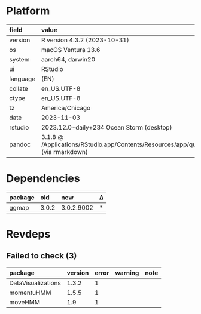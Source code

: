 # Platform

|field    |value                                                                                              |
|:--------|:--------------------------------------------------------------------------------------------------|
|version  |R version 4.3.2 (2023-10-31)                                                                       |
|os       |macOS Ventura 13.6                                                                                 |
|system   |aarch64, darwin20                                                                                  |
|ui       |RStudio                                                                                            |
|language |(EN)                                                                                               |
|collate  |en_US.UTF-8                                                                                        |
|ctype    |en_US.UTF-8                                                                                        |
|tz       |America/Chicago                                                                                    |
|date     |2023-11-03                                                                                         |
|rstudio  |2023.12.0-daily+234 Ocean Storm (desktop)                                                          |
|pandoc   |3.1.8 @ /Applications/RStudio.app/Contents/Resources/app/quarto/bin/tools/aarch64/ (via rmarkdown) |

# Dependencies

|package |old   |new        |Δ  |
|:-------|:-----|:----------|:--|
|ggmap   |3.0.2 |3.0.2.9002 |*  |

# Revdeps

## Failed to check (3)

|package            |version |error |warning |note |
|:------------------|:-------|:-----|:-------|:----|
|DataVisualizations |1.3.2   |1     |        |     |
|momentuHMM         |1.5.5   |1     |        |     |
|moveHMM            |1.9     |1     |        |     |

